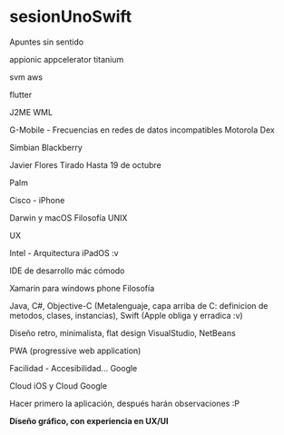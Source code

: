 # sesionUnoSwift

Apuntes sin sentido

appionic
appcelerator
titanium

svm
aws


flutter

J2ME
WML

G-Mobile - Frecuencias en redes de datos incompatibles
Motorola Dex

Simbian
Blackberry

Javier Flores Tirado
Hasta 19 de octubre

Palm

Cisco - iPhone

Darwin y macOS
Filosofía UNIX

UX 

Intel - Arquitectura
iPadOS :v

IDE de desarrollo mác cómodo

Xamarin para windows phone
Filosofía

Java, C#, Objective-C (Metalenguaje, capa arriba de C: definicion de metodos, clases, instancias), Swift (Apple obliga y erradica :v)

Diseño retro, minimalista, flat design 
VisualStudio, NetBeans

PWA (progressive web application)

Facilidad - Accesibilidad... Google

Cloud iOS y Cloud Google

Hacer primero la aplicación, después harán observaciones :P 

<b>Diseño gráfico, con experiencia en UX/UI</b>

